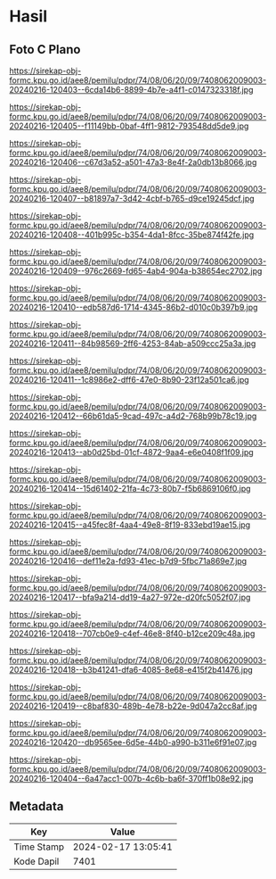 # Hasil

## Foto C Plano

https://sirekap-obj-formc.kpu.go.id/aee8/pemilu/pdpr/74/08/06/20/09/7408062009003-20240216-120403--6cda14b6-8899-4b7e-a4f1-c0147323318f.jpg

https://sirekap-obj-formc.kpu.go.id/aee8/pemilu/pdpr/74/08/06/20/09/7408062009003-20240216-120405--f11149bb-0baf-4ff1-9812-793548dd5de9.jpg

https://sirekap-obj-formc.kpu.go.id/aee8/pemilu/pdpr/74/08/06/20/09/7408062009003-20240216-120406--c67d3a52-a501-47a3-8e4f-2a0db13b8066.jpg

https://sirekap-obj-formc.kpu.go.id/aee8/pemilu/pdpr/74/08/06/20/09/7408062009003-20240216-120407--b81897a7-3d42-4cbf-b765-d9ce19245dcf.jpg

https://sirekap-obj-formc.kpu.go.id/aee8/pemilu/pdpr/74/08/06/20/09/7408062009003-20240216-120408--401b995c-b354-4da1-8fcc-35be874f42fe.jpg

https://sirekap-obj-formc.kpu.go.id/aee8/pemilu/pdpr/74/08/06/20/09/7408062009003-20240216-120409--976c2669-fd65-4ab4-904a-b38654ec2702.jpg

https://sirekap-obj-formc.kpu.go.id/aee8/pemilu/pdpr/74/08/06/20/09/7408062009003-20240216-120410--edb587d6-1714-4345-86b2-d010c0b397b9.jpg

https://sirekap-obj-formc.kpu.go.id/aee8/pemilu/pdpr/74/08/06/20/09/7408062009003-20240216-120411--84b98569-2ff6-4253-84ab-a509ccc25a3a.jpg

https://sirekap-obj-formc.kpu.go.id/aee8/pemilu/pdpr/74/08/06/20/09/7408062009003-20240216-120411--1c8986e2-dff6-47e0-8b90-23f12a501ca6.jpg

https://sirekap-obj-formc.kpu.go.id/aee8/pemilu/pdpr/74/08/06/20/09/7408062009003-20240216-120412--66b61da5-9cad-497c-a4d2-768b99b78c19.jpg

https://sirekap-obj-formc.kpu.go.id/aee8/pemilu/pdpr/74/08/06/20/09/7408062009003-20240216-120413--ab0d25bd-01cf-4872-9aa4-e6e0408f1f09.jpg

https://sirekap-obj-formc.kpu.go.id/aee8/pemilu/pdpr/74/08/06/20/09/7408062009003-20240216-120414--15d61402-21fa-4c73-80b7-f5b6869106f0.jpg

https://sirekap-obj-formc.kpu.go.id/aee8/pemilu/pdpr/74/08/06/20/09/7408062009003-20240216-120415--a45fec8f-4aa4-49e8-8f19-833ebd19ae15.jpg

https://sirekap-obj-formc.kpu.go.id/aee8/pemilu/pdpr/74/08/06/20/09/7408062009003-20240216-120416--def11e2a-fd93-41ec-b7d9-5fbc71a869e7.jpg

https://sirekap-obj-formc.kpu.go.id/aee8/pemilu/pdpr/74/08/06/20/09/7408062009003-20240216-120417--bfa9a214-dd19-4a27-972e-d20fc5052f07.jpg

https://sirekap-obj-formc.kpu.go.id/aee8/pemilu/pdpr/74/08/06/20/09/7408062009003-20240216-120418--707cb0e9-c4ef-46e8-8f40-b12ce209c48a.jpg

https://sirekap-obj-formc.kpu.go.id/aee8/pemilu/pdpr/74/08/06/20/09/7408062009003-20240216-120418--b3b41241-dfa6-4085-8e68-e415f2b41476.jpg

https://sirekap-obj-formc.kpu.go.id/aee8/pemilu/pdpr/74/08/06/20/09/7408062009003-20240216-120419--c8baf830-489b-4e78-b22e-9d047a2cc8af.jpg

https://sirekap-obj-formc.kpu.go.id/aee8/pemilu/pdpr/74/08/06/20/09/7408062009003-20240216-120420--db9565ee-6d5e-44b0-a990-b311e6f91e07.jpg

https://sirekap-obj-formc.kpu.go.id/aee8/pemilu/pdpr/74/08/06/20/09/7408062009003-20240216-120404--6a47acc1-007b-4c6b-ba6f-370ff1b08e92.jpg


## Metadata

| Key        | Value               |
| ---------- | ------------------- |
| Time Stamp | 2024-02-17 13:05:41 |
| Kode Dapil | 7401                |



